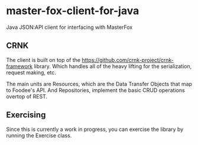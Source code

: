 # master-fox-client-for-java
Java JSON:API client for interfacing with MasterFox

## CRNK

The client is built on top of the https://github.com/crnk-project/crnk-framework library. Which handles all of the
heavy lifting for the serialization, request making, etc.

The main units are Resources, which are the Data Transfer Objects that map
to Foodee's API. And Repositories, implement the basic CRUD operations overtop
of REST.

## Exercising

Since this is currently a work in progress, you can exercise the library by running the Exercise class.

